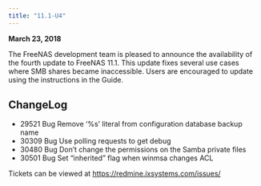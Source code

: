 ```yaml
---
title: "11.1-U4"
---
```


**March 23, 2018**

The FreeNAS development team is pleased to announce the availability of the fourth update to FreeNAS 11.1. This update fixes several use cases where SMB shares became inaccessible. Users are encouraged to update using the instructions in the Guide.

## ChangeLog

+ 29521	Bug	Remove ‘%s’ literal from configuration database backup name
+ 30309	Bug	Use polling requests to get debug
+ 30480	Bug	Don’t change the permissions on the Samba private files
+ 30501	Bug	Set “inherited” flag when winmsa changes ACL

Tickets can be viewed at https://redmine.ixsystems.com/issues/